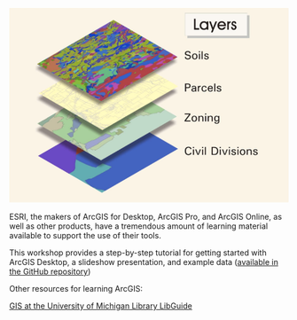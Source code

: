 ![Photo of slide showing soil, parcel, zoning, and civil divisions GIS layers](images/arcGISpresentation.png)

ESRI, the makers of ArcGIS for Desktop, ArcGIS Pro, and ArcGIS Online, as well as other products, have a tremendous amount of learning material available to support the use of their tools.

This workshop provides a step-by-step tutorial for getting started with ArcGIS Desktop, a slideshow presentation, and example data ([available in the GitHub repository](https://github.com/clarkdatalabs/arc_gis)) 

Other resources for learning ArcGIS:

[GIS at the University of Michigan Library LibGuide](http://guides.lib.umich.edu/c.php?g=283027&p=1885766)

